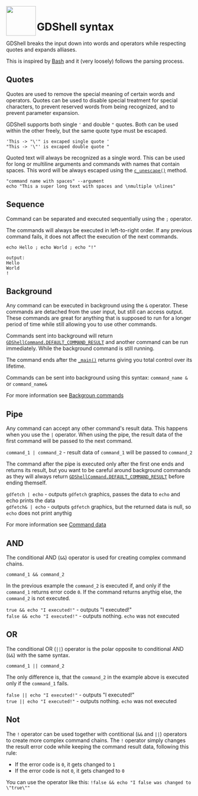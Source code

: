 <a href="https://github.com/Kubulambula/Godot-GDShell">
  <img src="../assets/logo.png" align="left" width="80" height="80">
</a>

# GDShell syntax

GDShell breaks the input down into words and operators while respecting quotes and expands alliases.

This is inspired by [Bash](https://www.gnu.org/software/bash/) and it (very loosely) follows the parsing process.


## Quotes

Quotes are used to remove the special meaning of certain words and operators. Quotes can be used to disable special treatment for special characters, to prevent reserved words from being recognized, and to prevent parameter expansion.

GDShell supports both single `'` and double `"` quotes. Both can be used within the other freely, but the same quote type must be escaped.

```'This -> "\'" is excaped single quote '```<br>
```"This -> '\"' is excaped double quote "```

Quoted text will always be recognized as a single word. This can be used for long or multiline arguments and commands with names that contain spaces.
This word will be always escaped using the [`c_unescape()`](https://docs.godotengine.org/en/latest/classes/class_string.html#class-string-method-c-unescape) method.

```"command name with spaces" --argument```<br>
```echo "This a super long text with spaces and \nmultiple \nlines"```


## Sequence

Command can be separated and executed sequentially using the `;` operator.

The commands will always be executed in left-to-right order. If any previous command fails, it does not affect the execution of the next commands.

```
echo Hello ; echo World ; echo "!"

output:
Hello
World
!
```

## Background

Any command can be executed in background using the `&` operator. These commands are detached from the user input, but still can access output.
These commands are great for anything that is supposed to run for a longer period of time while still allowing you to use other commands.

Commands sent into background will return [`GDShellCommand.DEFAULT_COMMAND_RESULT`](../references/gdshell_command.md#dictionary-default_command_result) and another command can be run immediately. While the background command is still running.

The command ends after the [`_main()`](../references/gdshell_command.md#_main) returns giving you total control over its lifetime.

Commands can be sent into background using this syntax: `command_name &` or `command_name&`

For more information see [Backgroun commands](custom_commands.md#background-commands)


## Pipe

Any command can accept any other command's result data. This happens when you use the `|` operator. When using the pipe, the result data of the first command will be passed to the next command.

`command_1 | command_2` - result data of `command_1` will be passed to `command_2`

The command after the pipe is executed only after the first one ends and returns its result, but you want to be careful around background commands as they will always return [`GDShellCommand.DEFAULT_COMMAND_RESULT`](../references/gdshell_command.md#dictionary-default_command_result) before ending themself.

`gdfetch | echo` - outputs `gdfetch` graphics, passes the data to `echo` and echo prints the data<br>
`gdfetch& | echo` - outputs `gdfetch` graphics, but the returned data is null, so `echo` does not print anythig

For more information see [Command data](custom_commands.md#command-data)


## AND

The conditional AND (`&&`) operator is used for creating complex command chains.

`command_1 && command_2`

In the previous example the `command_2` is executed if, and only if the `command_1` returns error code `0`.
If the command returns anythig else, the `command_2` is not executed.

`true && echo "I executed!"` - outputs "I executed!"<br>
`false && echo "I executed!"` - outputs nothing. `echo` was not executed


## OR

The conditional OR (`||`) operator is the polar opposite to conditional AND (`&&`) with the same syntax.

`command_1 || command_2`

The only difference is, that the `command_2` in the example above is executed only if the `command_1` fails.

`false || echo "I executed!"` - outputs "I executed!"<br>
`true || echo "I executed!"` - outputs nothing. `echo` was not executed


## Not

The `!` operator can be used together with contitional (`&&` and `||`) operators to create more complex command chains.
The `!` operator simply changes the result error code while keeping the command result data, following this rule:
- If the error code is `0`, it gets changed to `1`
- If the error code is not `0`, it gets changed to `0`

You can use the operator like this: `!false && echo "I false was changed to \"true\""`
